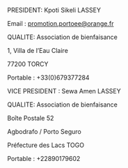 
<div class="inner_footer" markdown="1">

PRESIDENT: Kpoti Sikeli LASSEY 

Email : [promotion.portoee@orange.fr](#)

QUALITE: Association de bienfaisance 
	
1, Villa de l’Eau Claire 

77200 TORCY

Portable : +33(0)679377284
		
</div>
<div class="inner_footer" markdown="1">

VICE PRESIDENT : Sewa Amen LASSEY
  
QUALITE: Association de bienfaisance  

Boîte Postale 52
		
Agbodrafo / Porto Seguro
		
Préfecture des Lacs  TOGO

Portable : +22890179602

</div>			 
